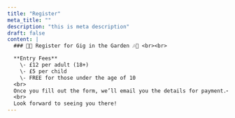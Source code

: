 ```yaml
---
title: "Register"
meta_title: ""
description: "this is meta description"
draft: false
content: |
  ### 🌿🎶 Register for Gig in the Garden 🎶🌿 <br><br>

  **Entry Fees**   
    \- £12 per adult (18+)  
    \- £5 per child  
    \- FREE for those under the age of 10  
  <br>
  Once you fill out the form, we’ll email you the details for payment.<br>
  <br>
  Look forward to seeing you there!
---
```

